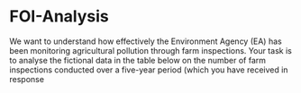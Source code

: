 # FOI-Analysis
We want to understand how effectively the Environment Agency (EA) has been monitoring agricultural pollution through farm inspections. Your task is to analyse the fictional data in the table below on the number of farm inspections conducted over a five-year period (which you have received in response 
